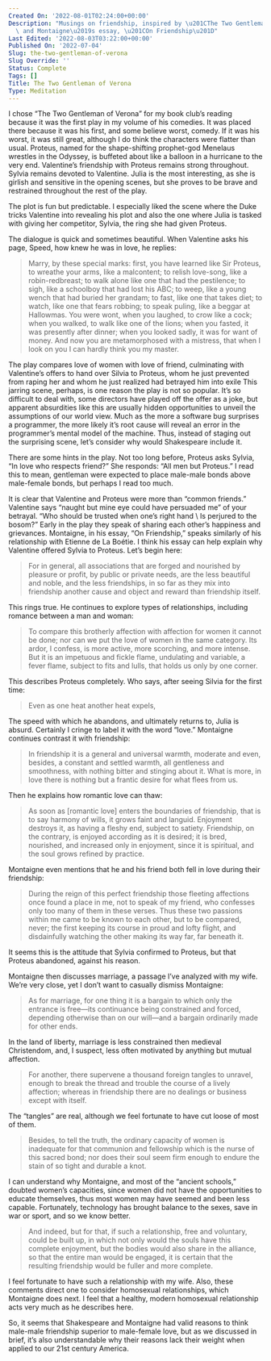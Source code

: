 ```yaml
---
Created On: '2022-08-01T02:24:00+00:00'
Description: "Musings on friendship, inspired by \u201CThe Two Gentleman of Verona\u201D\
  \ and Montaigne\u2019s essay, \u201COn Friendship\u201D"
Last Edited: '2022-08-03T03:22:00+00:00'
Published On: '2022-07-04'
Slug: the-two-gentleman-of-verona
Slug Override: ''
Status: Complete
Tags: []
Title: The Two Gentleman of Verona
Type: Meditation
---
```

<p>I chose “The Two Gentleman of Verona” for my book club’s reading because it was the first play in my volume of his comedies. It was placed there because it was his first, and some believe worst, comedy. If it was his worst, it was still great, although I do think the characters were flatter than usual. Proteus, named for the shape-shifting prophet-god Menelaus wrestles in the Odyssey, is buffeted about like a balloon in a hurricane to the very end. Valentine’s friendship with Proteus remains strong throughout. Sylvia remains devoted to Valentine. Julia is the most interesting, as she is girlish and sensitive in the opening scenes, but she proves to be brave and restrained throughout the rest of the play.</p>
<p>The plot is fun but predictable. I especially liked the scene where the Duke tricks Valentine into revealing his plot and also the one where Julia is tasked with giving her competitor, Sylvia, the ring she had given Proteus.</p>
<p>The dialogue is quick and sometimes beautiful. When Valentine asks his page, Speed, how knew he was in love, he replies:</p>
<blockquote><p>
Marry, by these special marks: first, you have learned like Sir Proteus,
to wreathe your arms, like a malcontent; to relish love-song, like a
robin-redbreast; to walk alone like one that had the pestilence; to
sigh, like a schoolboy that had lost his ABC; to weep, like a young
wench that had buried her grandam; to fast, like one that takes diet; to
watch, like one that fears robbing; to speak puling, like a beggar at
Hallowmas. You were wont, when you laughed, to crow like a cock; when
you walked, to walk like one of the lions; when you fasted, it was
presently after dinner; when you looked sadly, it was for want of money.
And now you are metamorphosed with a mistress, that when I look on you I
can hardly think you my master.
</p></blockquote>

<p>The play compares love of women with love of friend, culminating with Valentine’s offers to hand over Silvia to Proteus, whom he just prevented from raping her and whom he just realized had betrayed him into exile This jarring scene, perhaps, is one reason the play is not so popular. It’s so difficult to deal with, some directors have played off the offer as a joke, but apparent absurdities like this are usually hidden opportunities to unveil the assumptions of our world view. Much as the more a software bug surprises a programmer, the more likely it’s root cause will reveal an error in the programmer’s mental model of the machine. Thus, instead of staging out the surprising scene, let’s consider why would Shakespeare include it.</p>
<p>There are some hints in the play. Not too long before, Proteus asks Sylvia, “In love who respects friend?” She responds: “All men but Proteus.” I read this to mean, gentleman were expected to place male-male bonds above male-female bonds, but perhaps I read too much.</p>
<p>It is clear that Valentine and Proteus were more than “common friends.” Valentine says “naught but mine eye could have persuaded me” of your betrayal. “Who should be trusted when one’s right hand \ Is perjured to the bosom?” Early in the play they speak of sharing each other’s happiness and grievances. Montaigne, in his essay, “On Friendship,” speaks similarly of his relationship with Etienne de La Boétie. I think his essay can help explain why Valentine offered Sylvia to Proteus. Let’s begin here:</p>
<blockquote><p>
For in general, all associations that are forged and nourished by
pleasure or profit, by public or private needs, are the less beautiful
and noble, and the less friendships, in so far as they mix into
friendship another cause and object and reward than friendship itself.
</p></blockquote>

<p>This rings true. He continues to explore types of relationships, including romance between a man and woman:</p>
<blockquote><p>
To compare this brotherly affection with affection for women it cannot
be done; nor can we put the love of women in the same category. Its
ardor, I confess, is more active, more scorching, and more intense. But
it is an impetuous and fickle flame, undulating and variable, a fever
flame, subject to fits and lulls, that holds us only by one corner.
</p></blockquote>

<p>This describes Proteus completely. Who says, after seeing Silvia for the first time:</p>
<blockquote><p>
Even as one heat another heat expels,
</p></blockquote>

<p>The speed with which he abandons, and ultimately returns to, Julia is absurd. Certainly I cringe to label it with the word “love.” Montaigne continues contrast it with friendship:</p>
<blockquote><p>
In friendship it is a general and universal warmth, moderate and even,
besides, a constant and settled warmth, all gentleness and smoothness,
with nothing bitter and stinging about it. What is more, in love there
is nothing but a frantic desire for what flees from us.
</p></blockquote>

<p>Then he explains how romantic love can thaw:</p>
<blockquote><p>
As soon as [romantic love] enters the boundaries of friendship, that is
to say harmony of wills, it grows faint and languid. Enjoyment destroys
it, as having a fleshy end, subject to satiety. Friendship, on the
contrary, is enjoyed according as it is desired; it is bred, nourished,
and increased only in enjoyment, since it is spiritual, and the soul
grows refined by practice.
</p></blockquote>

<p>Montaigne even mentions that he and his friend both fell in love during their friendship:</p>
<blockquote><p>
During the reign of this perfect friendship those fleeting affections
once found a place in me, not to speak of my friend, who confesses only
too many of them in these verses. Thus these two passions within me came
to be known to each other, but to be compared, never; the first keeping
its course in proud and lofty flight, and disdainfully watching the
other making its way far, far beneath it.
</p></blockquote>

<p>It seems this is the attitude that Sylvia confirmed to Proteus, but that Proteus abandoned, against his reason.</p>
<p>Montaigne then discusses marriage, a passage I’ve analyzed with my wife. We’re very close, yet I don’t want to casually dismiss Montaigne:</p>
<blockquote><p>
As for marriage, for one thing it is a bargain to which only the
entrance is free—its continuance being constrained and forced, depending
otherwise than on our will—and a bargain ordinarily made for other ends.
</p></blockquote>

<p>In the land of liberty, marriage is less constrained then medieval Christendom, and, I suspect, less often motivated by anything but mutual affection.</p>
<blockquote><p>
For another, there supervene a thousand foreign tangles to unravel,
enough to break the thread and trouble the course of a lively affection;
whereas in friendship there are no dealings or business except with
itself.
</p></blockquote>

<p>The “tangles” are real, although we feel fortunate to have cut loose of most of them.</p>
<blockquote><p>
Besides, to tell the truth, the ordinary capacity of women is inadequate
for that communion and fellowship which is the nurse of this sacred
bond; nor does their soul seem firm enough to endure the stain of so
tight and durable a knot.
</p></blockquote>

<p>I can understand why Montaigne, and most of the “ancient schools,” doubted women’s capacities, since women did not have the opportunities to educate themselves, thus most women may have seemed and been less capable. Fortunately, technology has brought balance to the sexes, save in war or sport, and so we know better.</p>
<blockquote><p>
And indeed, but for that, if such a relationship, free and voluntary,
could be built up, in which not only would the souls have this complete
enjoyment, but the bodies would also share in the alliance, so that the
entire man would be engaged, it is certain that the resulting friendship
would be fuller and more complete.
</p></blockquote>

<p>I feel fortunate to have such a relationship with my wife. Also, these comments direct one to consider homosexual relationships, which Montaigne does next. I feel that a healthy, modern homosexual relationship acts very much as he describes here.</p>
<p>So, it seems that Shakespeare and Montaigne had valid reasons to think male-male friendship superior to male-female love, but as we discussed in brief, it’s also understandable why their reasons lack their weight when applied to our 21st century America.</p>
